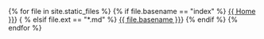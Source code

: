 {% for file in site.static_files %}
{% if file.basename == "index" %}
[{{ Home }}]({{site.baseurl}}/{{index.html)}
{ % elsif file.ext == "*.md" %}
[{{ file.basename }}]({{site.baseurl}}/{{file.basename}}.html)}
{% endif %}
{% endfor %}
